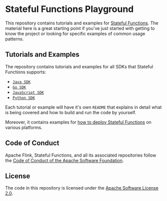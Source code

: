 # Stateful Functions Playground

This repository contains tutorials and examples for [Stateful Functions](https://statefun.io). The material here is a great starting point if you've just started with getting to know the project or looking for specific examples of common usage patterns.

## Tutorials and Examples

The repository contains tutorials and examples for all SDKs that Stateful Functions supports:

- [`Java SDK`](java)
- [`Go SDK`](go)
- [`JavaScript SDK`](javascript)
- [`Python SDK`](python)

Each tutorial or example will have it's own `README` that explains in detail what is being covered and how to build and run the code by yourself.

Moreover, it contains examples for [how to deploy Stateful Functions](deployments) on various platforms.

## Code of Conduct

Apache Flink, Stateful Functions, and all its associated repositories follow the [Code of Conduct of the Apache Software Foundation](https://www.apache.org/foundation/policies/conduct).

## License

The code in this repository is licensed under the [Apache Software License 2.0](LICENSE).
